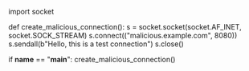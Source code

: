 import socket

def create_malicious_connection():
    s = socket.socket(socket.AF_INET, socket.SOCK_STREAM)
    s.connect(("malicious.example.com", 8080))
    s.sendall(b"Hello, this is a test connection")
    s.close()

if __name__ == "__main__":
    create_malicious_connection()

